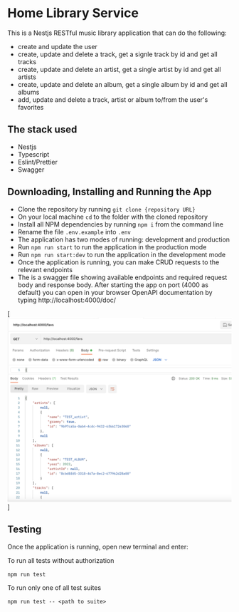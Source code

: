 # Home Library Service

This is a Nestjs RESTful music library application that can do the following:
- create and update the user
- create, update and delete a track, get a signle track by id and get all tracks
- create, update and delete an artist, get a single artist by id and get all artists
- create, update and delete an album, get a single album by id and get all albums
- add, update and delete a track, artist or album to/from the user's favorites

## The stack used
- Nestjs
- Typescript
- Eslint/Prettier
- Swagger
## Downloading, Installing and Running the App

- Clone the repository by running `git clone {repository URL}`
- On your local machine `cd` to the folder with the cloned repository
- Install all NPM dependencies by running `npm i` from the command line
- Rename the file `.env.example` into `.env`
- The application has two modes of running: development and production
- Run `npm run start` to run the application in the production mode
- Run `npm run start:dev` to run the application in the development mode
- Once the application is running, you can make CRUD requests to the relevant endpoints
- The is a swagger file showing available endpoints and required request body and response body.
After starting the app on port (4000 as default) you can open in your browser OpenAPI documentation by typing http://localhost:4000/doc/

[![Postman Requests](https://raw.githubusercontent.com/mlatysheva/nodejs2022Q2-service/develop/screenshot_favorites.png)]
## Testing

Once the application is running, open new terminal and enter:

To run all tests without authorization

```
npm run test
```

To run only one of all test suites

```
npm run test -- <path to suite>
```
